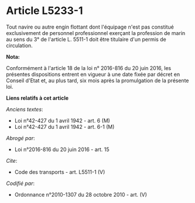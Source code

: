 # Article L5233-1

Tout navire ou autre engin flottant dont l'équipage n'est pas constitué exclusivement de personnel professionnel exerçant la
profession de marin au sens du 3° de l'article L. 5511-1 doit être titulaire d'un permis de circulation.

**Nota:**

Conformément à l'article 18 de la loi n° 2016-816 du 20 juin 2016, les présentes dispositions entrent en vigueur à une date
fixée par décret en Conseil d'Etat et, au plus tard, six mois après la promulgation de la présente loi.

**Liens relatifs à cet article**

_Anciens textes_:

  - Loi n°42-427 du 1 avril 1942 - art. 6 (M)
  - Loi n°42-427 du 1 avril 1942 - art. 6-1 (M)

_Abrogé par_:

  - Loi n°2016-816 du 20 juin 2016 - art. 15

_Cite_:

  - Code des transports - art. L5511-1 (V)

_Codifié par_:

  - Ordonnance n°2010-1307 du 28 octobre 2010 - art. (V)
